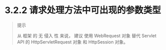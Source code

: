# 3.2.2 请求处理方法中可出现的参数类型

> 提示
>
> 从 框架 的 无 侵入 性 来说， 建议 使用 WebRequest 对象 替代 Servlet API 的 HttpServletRequest 对象 和 HttpSession 对象。



